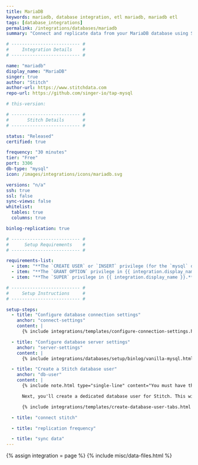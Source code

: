 ```yaml
---
title: MariaDB
keywords: mariadb, database integration, etl mariadb, mariadb etl
tags: [database_integrations]
permalink: /integrations/databases/mariadb
summary: "Connect and replicate data from your MariaDB database using Stitch's MariaDB integration."

# -------------------------- #
#     Integration Details    #
# -------------------------- #

name: "mariadb"
display_name: "MariaDB"
singer: true
author: "Stitch"
author-url: https://www.stitchdata.com
repo-url: https://github.com/singer-io/tap-mysql

# this-version: 

# -------------------------- #
#       Stitch Details       #
# -------------------------- #

status: "Released"
certified: true

frequency: "30 minutes"
tier: "Free"
port: 3306
db-type: "mysql"
icon: /images/integrations/icons/mariadb.svg

versions: "n/a"
ssh: true
ssl: false
sync-views: false
whitelist:
  tables: true
  columns: true

binlog-replication: true

# -------------------------- #
#      Setup Requirements    #
# -------------------------- #

requirements-list:
  - item: "**The `CREATE USER` or `INSERT` privilege (for the `mysql` database).** The [`CREATE USER` privilege](https://mariadb.com/kb/en/library/create-user/) is required to create a database user for Stitch."
  - item: "**The `GRANT OPTION` privilege in {{ integration.display_name }}.** The [`GRANT OPTION` privilege](https://dev.mysql.com/doc/refman/8.0/en/privileges-provided.html#priv_grant-option), and is required to grant the necessary privileges to the Stitch database user. Additionally, you must have the privileges you'll grant to the Stitch user."
  - item: "**The `SUPER` privilege in {{ integration.display_name }}.** If using binlog replication, the [`SUPER` privilege](https://mariadb.com/kb/en/library/grant/#global-privileges) is required to define the appropriate server settings."

# -------------------------- #
#     Setup Instructions     #
# -------------------------- #

setup-steps:
  - title: "Configure database connection settings"
    anchor: "connect-settings"
    content: |
      {% include integrations/templates/configure-connection-settings.html %}

  - title: "Configure database server settings"
    anchor: "server-settings"
    content: |
      {% include integrations/databases/setup/binlog/vanilla-mysql.html %}

  - title: "Create a Stitch database user"
    anchor: "db-user"
    content: |
      {% include note.html type="single-line" content="You must have the `CREATE USER` and `GRANT OPTION` privileges to complete this step." %} 

      Next, you'll create a dedicated database user for Stitch. This will ensure Stitch is visible in any logs or audits, and allow you to maintain your privilege hierarchy.

      {% include integrations/templates/create-database-user-tabs.html %}

  - title: "connect stitch"

  - title: "replication frequency"

  - title: "sync data"
---
```

{% assign integration = page %}
{% include misc/data-files.html %}
